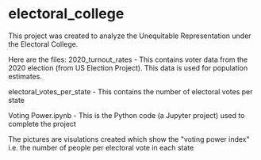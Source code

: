 # electoral_college

This project was created to analyze the Unequitable Representation under the Electoral College. 

Here are the files:
2020_turnout_rates - This contains voter data from the 2020 election (from US Election Project). This data is used for population estimates.

electoral_votes_per_state - This contains the number of electoral votes per state

Voting Power.ipynb - This is the Python code (a Jupyter project) used to complete the project

The pictures are visulations created which show the "voting power index" i.e. the number of people per electoral vote in each state
